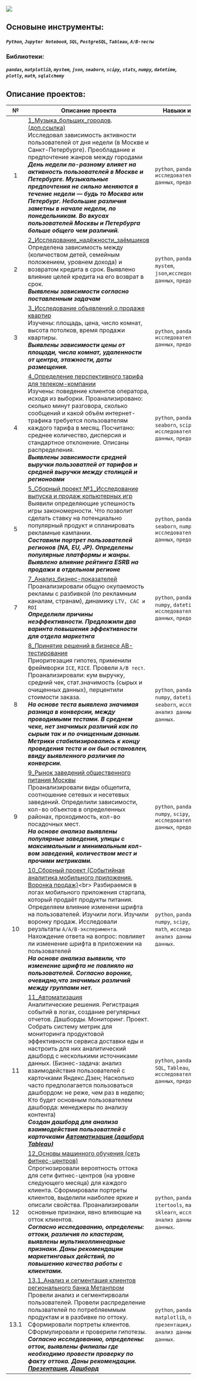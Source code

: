 [![](https://user-images.githubusercontent.com/94078912/167956530-793583be-9d16-4230-9703-49b0a23031cd.png)](https://practicum.yandex.ru/profile/data-analyst/)  
## Основыне инструменты:  
***`Python`, `Jupyter Notebook`, `SQL`, `PostgreSQL`, `Tableau`, `А/В-тесты`***  
### Библиотеки:  
***`pandas`, `matplotlib`, `mystem`, `json`, `seaborn`, `scipy`, `stats`, `numpy`, `datetime`, `plotly`, `math`, `sqlalchemy`***   
## Описание проектов: 
**№** |**Описание проекта** |**Навыки и инструменты**
:-----------:|----------|------------------------ 
1|[1_Музыка_больших_городов](https://github.com/magnusred1986/YP_data_analyst_/blob/main/01_%D0%9C%D1%83%D0%B7%D1%8B%D0%BA%D0%B0_%D0%B1%D0%BE%D0%BB%D1%8C%D1%88%D0%B8%D1%85_%D0%B3%D0%BE%D1%80%D0%BE%D0%B4%D0%BE%D0%B2/1_%D0%9F%D1%80%D0%BE%D0%B5%D0%BA%D1%82_%D0%BC%D1%83%D0%B7%D1%8B%D0%BA%D0%B0_%D0%B1%D0%BE%D0%BB%D1%8C%D1%88%D0%B8%D1%85_%D0%B3%D0%BE%D1%80%D0%BE%D0%B4%D0%BE%D0%B2.ipynb).[(доп.ссылка)](https://nbviewer.org/github/magnusred1986/YP_data_analyst_/blob/main/01_%D0%9C%D1%83%D0%B7%D1%8B%D0%BA%D0%B0_%D0%B1%D0%BE%D0%BB%D1%8C%D1%88%D0%B8%D1%85_%D0%B3%D0%BE%D1%80%D0%BE%D0%B4%D0%BE%D0%B2/1_%D0%9F%D1%80%D0%BE%D0%B5%D0%BA%D1%82_%D0%BC%D1%83%D0%B7%D1%8B%D0%BA%D0%B0_%D0%B1%D0%BE%D0%BB%D1%8C%D1%88%D0%B8%D1%85_%D0%B3%D0%BE%D1%80%D0%BE%D0%B4%D0%BE%D0%B2.ipynb)<br>Исследовал зависимость активности пользователей от дня недели (в Москве и Санкт-Петербурге). Преобладание и предпочтение жанров между городами <br>***День недели по-разному влияет на активность пользователей в Москве и Петербурге. Музыкальные предпочтения не сильно меняются в течение недели — будь то Москва или Петербург. Небольшие различия заметны в начале недели, по понедельникам. Во вкусах пользователей Москвы и Петербурга больше общего чем различий.***| `python`, `pandas`, `исследовательский анализ данных`, `предобработка данных`.    
2|[2_Исследование_надёжности_заёмщиков](https://github.com/magnusred1986/YP_data_analyst_/blob/main/02_%D0%98%D1%81%D1%81%D0%BB%D0%B5%D0%B4%D0%BE%D0%B2%D0%B0%D0%BD%D0%B8%D0%B5_%D0%BD%D0%B0%D0%B4%D0%B5%D0%B6%D0%BD%D0%BE%D1%81%D1%82%D0%B8_%D0%B7%D0%B0%D0%B5%D0%BC%D1%89%D0%B8%D0%BA%D0%BE%D0%B2/2_%D0%9F%D1%80%D0%BE%D0%B5%D0%BA%D1%82_%D0%98%D1%81%D1%81%D0%BB%D0%B5%D0%B4%D0%BE%D0%B2%D0%B0%D0%BD%D0%B8%D0%B5_%D0%BD%D0%B0%D0%B4%D1%91%D0%B6%D0%BD%D0%BE%D1%81%D1%82%D0%B8_%D0%B7%D0%B0%D1%91%D0%BC%D1%89%D0%B8%D0%BA%D0%BE%D0%B2.ipynb)<br>Определена зависимость между (количеством детей, семейным положением, уровнем дохода) и возвратом кредита в срок. Выявлено влияние целей кредита на его возврат в срок.<br> ***Выявлены зависимости согласно поставленным задачам*** | `python`, `pandas`, `matplotlib`, `mystem`, `json`,`исследовательский анализ данных`, `предобработка данных`.
3|[3_Исследование объявлений о продаже квартир](https://github.com/magnusred1986/YP_data_analyst_/blob/main/03_%D0%98%D1%81%D1%81%D0%BB%D0%B5%D0%B4%D0%BE%D0%B2%D0%B0%D0%BD%D0%B8%D0%B5_%D0%BE%D0%B1%D1%8A%D1%8F%D0%B2%D0%BB%D0%B5%D0%BD%D0%B8%D0%B9_%D0%BE_%D0%BF%D1%80%D0%BE%D0%B4%D0%B0%D0%B6%D0%B5_%D0%BA%D0%B2%D0%B0%D1%80%D1%82%D0%B8%D1%80/3_%D0%98%D1%81%D1%81%D0%BB%D0%B5%D0%B4%D0%BE%D0%B2%D0%B0%D0%BD%D0%B8%D0%B5_%D0%BE%D0%B1%D1%8A%D1%8F%D0%B2%D0%BB%D0%B5%D0%BD%D0%B8%D0%B9_%D0%BE_%D0%BF%D1%80%D0%BE%D0%B4%D0%B0%D0%B6%D0%B5_%D0%BA%D0%B2%D0%B0%D1%80%D1%82%D0%B8%D1%80.ipynb)<br>Изучены: площадь, цена, число комнат, высота потолков, время продажи квартиры.<br> ***Выявлены зависимости цены от площади, числа комнат, удаленности от центра, этажности, даты размещения.*** | `python`, `pandas`, `matplotlib`, `исследовательский анализ данных`, `предобработка данных`.    
4|[4_Определение перспективного тарифа для телеком-компании](https://github.com/magnusred1986/YP_data_analyst_/blob/main/04_%D0%9E%D0%BF%D1%80%D0%B5%D0%B4%D0%B5%D0%BB%D0%B5%D0%BD%D0%B8%D0%B5_%D0%BF%D0%B5%D1%80%D1%81%D0%BF%D0%B5%D0%BA%D1%82%D0%B8%D0%B2%D0%BD%D0%BE%D0%B3%D0%BE_%D1%82%D0%B0%D1%80%D0%B8%D1%84%D0%B0_%D0%B4%D0%BB%D1%8F_%D1%82%D0%B5%D0%BB%D0%B5%D0%BA%D0%BE%D0%BC-%D0%BA%D0%BE%D0%BC%D0%BF%D0%B0%D0%BD%D0%B8%D0%B8/4_%D0%9F%D1%80%D0%BE%D0%B5%D0%BA%D1%82_%D0%9E%D0%BF%D1%80%D0%B5%D0%B4%D0%B5%D0%BB%D0%B5%D0%BD%D0%B8%D0%B5_%D0%BF%D0%B5%D1%80%D1%81%D0%BF%D0%B5%D0%BA%D1%82%D0%B8%D0%B2%D0%BD%D0%BE%D0%B3%D0%BE_%D1%82%D0%B0%D1%80%D0%B8%D1%84%D0%B0.ipynb)<br>Изучены: поведение клиентов оператора, исходя из выборки. Проанализировано: сколько минут разговора, сколько сообщений и какой объём интернет-трафика требуется пользователям каждого тарифа в месяц. Посчитано:  среднее количество, дисперсия и стандартное отклонение. Описаны распределения. <br> ***Выявлены зависимости средней выручки пользоватлей от тарифов и средней выручки между столицей и регионоами*** | `python`, `pandas`, `matplotlib`, `seaborn`, `scipy`, `stats`, `исследовательский анализ данных`, `предобработка данных`.    
5|[5_Сборный проект №1_Исследование выпуска и продаж копьютерных игр](https://github.com/magnusred1986/YP_data_analyst_/blob/main/05_%D0%A1%D0%B1%D0%BE%D1%80%D0%BD%D1%8B%D0%B9_%D0%BF%D1%80%D0%BE%D0%B5%D0%BA%D1%82/5_%D0%A1%D0%B1%D0%BE%D1%80%D0%BD%D1%8B%D0%B9%20%D0%BF%D1%80%D0%BE%D0%B5%D0%BA%D1%82(%D0%BF%D1%80%D0%BE%D0%B4%D0%B0%D0%B6%D0%B0%20%D0%B8%D0%B3%D1%80%20%D0%B2%20%D0%B8%D0%BD%D1%82%D0%B5%D1%80%D0%BD%D0%B5%D1%82-%D0%BC%D0%B0%D0%B3%D0%B0%D0%B7%D0%B8%D0%BD%D0%B5).ipynb)<br>Выявили определяющие успешность игры закономерности. Что позволит сделать ставку на потенциально популярный продукт и спланировать рекламные кампании. <br> ***Составили портрет пользователей регионов (NA, EU, JP). Определены популярные платформы и жанры. Выявлено влияние рейтинга ESRB на продажи в отдельном регионе*** | `python`, `pandas`, `matplotlib`, `seaborn`, `numpy`, `datetime`,`scipy`, `исследовательский анализ данных`, `предобработка данных`.   
7|[7_Анализ_бизнес-показателей](https://github.com/magnusred1986/YP_data_analyst_/blob/main/07_%D0%90%D0%BD%D0%B0%D0%BB%D0%B8%D0%B7_%D0%B1%D0%B8%D0%B7%D0%BD%D0%B5%D1%81-%D0%BF%D0%BE%D0%BA%D0%B0%D0%B7%D0%B0%D1%82%D0%B5%D0%BB%D0%B5%D0%B9_%D0%BF%D1%80%D0%B8%D0%BB%D0%BE%D0%B6%D0%B5%D0%BD%D0%B8%D1%8F_Procrastinate_Pro%2B/7_%D0%90%D0%BD%D0%B0%D0%BB%D0%B8%D0%B7_%D0%B1%D0%B8%D0%B7%D0%BD%D0%B5%D1%81-%D0%BF%D0%BE%D0%BA%D0%B0%D0%B7%D0%B0%D1%82%D0%B5%D0%BB%D0%B5%D0%B9_%D0%BF%D1%80%D0%B8%D0%BB%D0%BE%D0%B6%D0%B5%D0%BD%D0%B8%D1%8F_Procrastinate_Pro%2B.ipynb)<br>Проанализировали общую окупаемость рекламы с разбивкой (по рекламным каналам, странам), динамику `LTV, CAC и ROI` <br> ***Определили причины неэффективности. Предложили два варинта повышения эффективности для отдела маркетнга*** | `python`, `pandas`, `matplotlib`, `numpy`, `datetime`, `исследовательский анализ данных`, `предобработка данных`.     
8|[8_Принятие решений в бизнесе AB-тестирование](https://github.com/magnusred1986/YP_data_analyst_/blob/main/08_%D0%9F%D1%80%D0%B8%D0%BD%D1%8F%D1%82%D0%B8%D0%B5%20%D1%80%D0%B5%D1%88%D0%B5%D0%BD%D0%B8%D0%B9%20%D0%B2%20%D0%B1%D0%B8%D0%B7%D0%BD%D0%B5%D1%81%D0%B5%20AB-%D1%82%D0%B5%D1%81%D1%82%D0%B8%D1%80%D0%BE%D0%B2%D0%B0%D0%BD%D0%B8%D0%B5/8_%D0%9F%D1%80%D0%B8%D0%BD%D1%8F%D1%82%D0%B8%D0%B5%20%D1%80%D0%B5%D1%88%D0%B5%D0%BD%D0%B8%D0%B9%20%D0%B2%20%D0%B1%D0%B8%D0%B7%D0%BD%D0%B5%D1%81%D0%B5%20AB-%D1%82%D0%B5%D1%81%D1%82%D0%B8%D1%80%D0%BE%D0%B2%D0%B0%D0%BD%D0%B8%D0%B5.ipynb)<br>Приоритезация гипотез, применили фреймворки `ICE`, `RICE`. Провели `А/В тест`. Проанализировали: кум выручку, средний чек, стат.значимость (сырых и очищенных данных), перцентили стоимости заказа. <br> ***На основе теста выявлена значимая разница в конверсии, между проводимыми тестами. В среднем чеке, нет значимых различий как по сырым так и по очищенным данным. Метрики стабилизировались к концу проведения теста и он был остановлен, ввиду выявленного различия по конверсии.*** | `python`, `pandas`, `matplotlib`, `numpy`, `datetime`, `scipy`, `seaborn`, `исследовательский анализ данных`, `предобработка данных`. 
9|[9_Рынок заведений общественного питания Москвы](https://github.com/magnusred1986/YP_data_analyst_/blob/main/09_%D0%A0%D1%8B%D0%BD%D0%BE%D0%BA%20%D0%B7%D0%B0%D0%B2%D0%B5%D0%B4%D0%B5%D0%BD%D0%B8%D0%B9%20%D0%BE%D0%B1%D1%89%D0%B5%D1%81%D1%82%D0%B2%D0%B5%D0%BD%D0%BD%D0%BE%D0%B3%D0%BE%20%D0%BF%D0%B8%D1%82%D0%B0%D0%BD%D0%B8%D1%8F%20%D0%9C%D0%BE%D1%81%D0%BA%D0%B2%D1%8B/9_%D0%A0%D1%8B%D0%BD%D0%BE%D0%BA%20%D0%B7%D0%B0%D0%B2%D0%B5%D0%B4%D0%B5%D0%BD%D0%B8%D0%B9%20%D0%BE%D0%B1%D1%89%D0%B5%D1%81%D1%82%D0%B2%D0%B5%D0%BD%D0%BD%D0%BE%D0%B3%D0%BE%20%D0%BF%D0%B8%D1%82%D0%B0%D0%BD%D0%B8%D1%8F%20%D0%9C%D0%BE%D1%81%D0%BA%D0%B2%D1%8B.ipynb)<br> Проанализировали виды общепита, соотношение сетевых и несетевых заведений. Определили зависимости, кол-во объектов в определенных районах, проходимость, кол-во посадочных мест. <br> ***На основе анализа выявлены популярные заведения, улицы с максимальным и минимальным кол-вом заведений, количеством мест и прочими метриками.*** | `python`, `pandas`, `matplotlib`, `numpy`, `scipy`, `seaborn`, `исследовательский анализ данных`, `предобработка данных`. 
10|[10_Сборный проект (Событийная аналитика мобильного приложения. Воронка продаж)](https://github.com/magnusred1986/YP_data_analyst_/blob/main/10_%D0%A1%D0%B1%D0%BE%D1%80%D0%BD%D1%8B%D0%B9%20%D0%BF%D1%80%D0%BE%D0%B5%D0%BA%D1%82%20(%D0%A1%D0%BE%D0%B1%D1%8B%D1%82%D0%B8%D0%B9%D0%BD%D0%B0%D1%8F%20%D0%B0%D0%BD%D0%B0%D0%BB%D0%B8%D1%82%D0%B8%D0%BA%D0%B0%20%D0%BC%D0%BE%D0%B1%D0%B8%D0%BB%D1%8C%D0%BD%D0%BE%D0%B3%D0%BE%20%D0%BF%D1%80%D0%B8%D0%BB%D0%BE%D0%B6%D0%B5%D0%BD%D0%B8%D1%8F.%20%D0%92%D0%BE%D1%80%D0%BE%D0%BD%D0%BA%D0%B0%20%D0%BF%D1%80%D0%BE%D0%B4%D0%B0%D0%B6)/10_%D0%A1%D0%B1%D0%BE%D1%80%D0%BD%D1%8B%D0%B9%20%D0%BF%D1%80%D0%BE%D0%B5%D0%BA%D1%82%20(%D0%A1%D0%BE%D0%B1%D1%8B%D1%82%D0%B8%D0%B9%D0%BD%D0%B0%D1%8F%20%D0%B0%D0%BD%D0%B0%D0%BB%D0%B8%D1%82%D0%B8%D0%BA%D0%B0%20%D0%BC%D0%BE%D0%B1%D0%B8%D0%BB%D1%8C%D0%BD%D0%BE%D0%B3%D0%BE%20%D0%BF%D1%80%D0%B8%D0%BB%D0%BE%D0%B6%D0%B5%D0%BD%D0%B8%D1%8F.%20%D0%92%D0%BE%D1%80%D0%BE%D0%BD%D0%BA%D0%B0%20%D0%BF%D1%80%D0%BE%D0%B4%D0%B0%D0%B6).ipynb)<br> Разбираемся в логах мобильного приложения стартапа, который продаёт продукты питания. Определяем влияние изменени шрифта на пользователей. Изучили логи. Изучили воронку продаж. Исследовали реузльтаты `A/A/B-эксперимента`. Нахождение ответа на вопрос: повлияет ли изменение шрифта в приложении на пользователей <br> ***На основе анализа выявили, что изменение шрифта не повлияло на пользователей. Согласно воронке, очевидно,что значимых различий между группами нет.*** | `python`, `pandas`, `matplotlib`, `numpy`, `scipy`, `seaborn`, `plotly`, `math`, `исследовательский анализ данных`, `предобработка данных`. 
11|[11_Автоматизация](https://github.com/magnusred1986/YP_data_analyst_/blob/main/11_%D0%90%D0%B2%D1%82%D0%BE%D0%BC%D0%B0%D1%82%D0%B8%D0%B7%D0%B0%D1%86%D0%B8%D1%8F%20(%D0%B4%D0%B0%D1%88%D0%B1%D0%BE%D1%80%D0%B4%20Tableau)/11_%D0%B0%D0%B2%D1%82%D0%BE%D0%BC%D0%B0%D1%82%D0%B8%D0%B7%D0%B0%D1%86%D0%B8%D1%8F_%D0%9F%D1%80%D0%BE%D0%B5%D0%BA%D1%82.ipynb)<br>  Аналитические решения. Регистрация событий в логах, создание регулярных отчетов. Дашборды. Мониторинг. Проект. Собрать систему метрик для мониторинга продуктовой эффективности сервиса доставки еды и настроить для них аналитический дашборд с несколькими источниками данных. (Бизнес-задача: анализ взаимодействия пользователей с карточками Яндекс.Дзен; Насколько часто предполагается пользоваться дашбордом: не реже, чем раз в неделю; Кто будет основным пользователем дашборда: менеджеры по анализу контента) <br> ***Создан дашборд для анализа взаимодействия пользоватлей с карточками [Автоматизация (дашборд Tableau)](https://public.tableau.com/app/profile/sergey.krutiko/viz/Book1_16502897868380/sheet12?publish=yes)*** | `python`, `pandas`, `sqlalchemy`, `SQL`, `Tableau`, `исследовательский анализ данных`, `предобработка данных`. 
12|[12_Основы машинного обучения (сеть фитнес-центров)](https://github.com/magnusred1986/YP_data_analyst_/blob/main/12_%D0%9E%D1%81%D0%BD%D0%BE%D0%B2%D1%8B%20%D0%BC%D0%B0%D1%88%D0%B8%D0%BD%D0%BD%D0%BE%D0%B3%D0%BE%20%D0%BE%D0%B1%D1%83%D1%87%D0%B5%D0%BD%D0%B8%D1%8F%20(%D1%81%D0%B5%D1%82%D1%8C%20%D1%84%D0%B8%D1%82%D0%BD%D0%B5%D1%81-%D1%86%D0%B5%D0%BD%D1%82%D1%80%D0%BE%D0%B2)/12_%D0%9E%D1%81%D0%BD%D0%BE%D0%B2%D1%8B%20%D0%BC%D0%B0%D1%88%D0%B8%D0%BD%D0%BD%D0%BE%D0%B3%D0%BE%20%D0%BE%D0%B1%D1%83%D1%87%D0%B5%D0%BD%D0%B8%D1%8F%20(%D1%81%D0%B5%D1%82%D1%8C%20%D1%84%D0%B8%D1%82%D0%BD%D0%B5%D1%81-%D1%86%D0%B5%D0%BD%D1%82%D1%80%D0%BE%D0%B2).ipynb)<br> Спрогнозировали вероятность оттока для сети фитнес-центров (на уровне следующего месяца) для каждого клиента. Сформировали портреты клиентов, выделили наиболее яркие и описали свойства. Проанализировали основные признаки, явно влияющие на отток клиентов. <br> ***Согласно исследованию, определены: оттоки, различия по кластерам, выявлены мультиколлинеарные признаки. Даны рекомендации маркетинговых действий, по повышению качества работы с клиентами.*** | `python`, `pandas`, `seaborn`, `itertools`, `matplotlib`, `numpy`, `sklearn`, `исследовательский анализ данных`, `предобработка данных`. 
13.1|[13.1_Анализ и сегментация клиентов регионального банка Метанпром](https://github.com/magnusred1986/YP_data_analyst_/blob/main/13_1_%D0%90%D0%BD%D0%B0%D0%BB%D0%B8%D0%B7%20%D0%B8%20%D1%81%D0%B5%D0%B3%D0%BC%D0%B5%D0%BD%D1%82%D0%B0%D1%86%D0%B8%D1%8F%20%D0%BA%D0%BB%D0%B8%D0%B5%D0%BD%D1%82%D0%BE%D0%B2%20%D1%80%D0%B5%D0%B3%D0%B8%D0%B0%D0%BD%D0%B0%D0%BB%D1%8C%D0%BD%D0%BE%D0%B3%D0%BE%20%D0%B1%D0%B0%D0%BD%D0%BA%D0%B0%20%D0%9C%D0%B5%D1%82%D0%B0%D0%BD%D0%BF%D1%80%D0%BE%D0%BC/13_%D0%9F%D1%80%D0%BE%D0%B5%D0%BA%D1%82%20(%D0%90%D0%BD%D0%B0%D0%BB%D0%B8%D0%B7%20%D0%B8%20%D1%81%D0%B5%D0%B3%D0%BC%D0%B5%D0%BD%D1%82%D0%B0%D1%86%D0%B8%D1%8F%20%D0%BA%D0%BB%D0%B8%D0%B5%D0%BD%D1%82%D0%BE%D0%B2%20%D1%80%D0%B5%D0%B3%D0%B8%D0%BE%D0%BD%D0%B0%D0%BB%D1%8C%D0%BD%D0%BE%D0%B3%D0%BE%20%D0%B1%D0%B0%D0%BD%D0%BA%D0%B0%20%D0%9C%D0%B5%D1%82%D0%B0%D0%BD%D0%BF%D1%80%D0%BE%D0%BC%20%D0%BF%D0%BE%20%D0%BA%D0%BE%D0%BB%D0%B8%D1%87%D0%B5%D1%81%D1%82%D0%B2%D1%83%20%D0%BF%D0%BE%D1%82%D1%80%D0%B5%D0%B1%D0%BB%D1%8F%D0%B5%D0%BC%D1%8B%D1%85%20%D0%BF%D1%80%D0%BE%D0%B4%D1%83%D0%BA%D1%82%D0%BE%D0%B2).ipynb)<br> Провели анализ и сегментирвоали пользователей. Провели распределение пользвателей по потребляеммым продуктам и в разбивке по оттоку. Сформировали портреты клиентов. СФормулировали и проверили гипотезы. <br> ***Согласно исследованию, определены: отток, выявлены филиалы где необходимо провести проверку по факту оттока. Даны рекомендации. [Презентация](https://drive.google.com/file/d/17b_WcCwYWv_eLSyZ2LUdkkDYkq9fM8D5/view?usp=sharing), [Дашборд](https://public.tableau.com/app/profile/sergey.krutiko/viz/13_final/Dashboard2?publish=yes)*** | `python`, `pandas`, `seaborn`, `scipy`, `matplotlib`, `numpy`, `Tableau`, `презентация`,`исследовательский анализ данных`, `предобработка данных`.   

